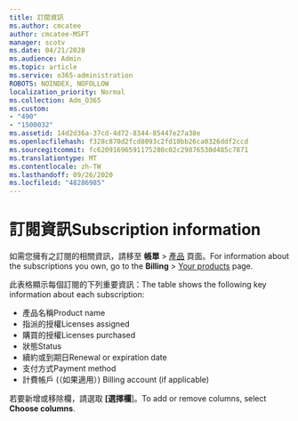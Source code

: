 ```yaml
---
title: 訂閱資訊
ms.author: cmcatee
author: cmcatee-MSFT
manager: scotv
ms.date: 04/21/2020
ms.audience: Admin
ms.topic: article
ms.service: o365-administration
ROBOTS: NOINDEX, NOFOLLOW
localization_priority: Normal
ms.collection: Adm_O365
ms.custom:
- "490"
- "1500032"
ms.assetid: 14d2d36a-37cd-4d72-8344-85447e27a38e
ms.openlocfilehash: f328c870d2fcd8093c2fd10bb26ca0326ddf2ccd
ms.sourcegitcommit: fc62091696591175280c02c29876530d485c7871
ms.translationtype: MT
ms.contentlocale: zh-TW
ms.lasthandoff: 09/26/2020
ms.locfileid: "48286985"
---
```

# <a name="subscription-information"></a><span data-ttu-id="3d09a-102">訂閱資訊</span><span class="sxs-lookup"><span data-stu-id="3d09a-102">Subscription information</span></span>

<span data-ttu-id="3d09a-103">如需您擁有之訂閱的相關資訊，請移至 **帳單** \> [產品](https://go.microsoft.com/fwlink/p/?linkid=842054) 頁面。</span><span class="sxs-lookup"><span data-stu-id="3d09a-103">For information about the subscriptions you own, go to the **Billing** \> [Your products](https://go.microsoft.com/fwlink/p/?linkid=842054) page.</span></span>
  
<span data-ttu-id="3d09a-104">此表格顯示每個訂閱的下列重要資訊：</span><span class="sxs-lookup"><span data-stu-id="3d09a-104">The table shows the following key information about each subscription:</span></span>
  
- <span data-ttu-id="3d09a-105">產品名稱</span><span class="sxs-lookup"><span data-stu-id="3d09a-105">Product name</span></span>
- <span data-ttu-id="3d09a-106">指派的授權</span><span class="sxs-lookup"><span data-stu-id="3d09a-106">Licenses assigned</span></span>
- <span data-ttu-id="3d09a-107">購買的授權</span><span class="sxs-lookup"><span data-stu-id="3d09a-107">Licenses purchased</span></span>
- <span data-ttu-id="3d09a-108">狀態</span><span class="sxs-lookup"><span data-stu-id="3d09a-108">Status</span></span>
- <span data-ttu-id="3d09a-109">續約或到期日</span><span class="sxs-lookup"><span data-stu-id="3d09a-109">Renewal or expiration date</span></span>
- <span data-ttu-id="3d09a-110">支付方式</span><span class="sxs-lookup"><span data-stu-id="3d09a-110">Payment method</span></span>
- <span data-ttu-id="3d09a-111">計費帳戶 (（如果適用）) </span><span class="sxs-lookup"><span data-stu-id="3d09a-111">Billing account (if applicable)</span></span>
 
<span data-ttu-id="3d09a-112">若要新增或移除欄，請選取 **[選擇欄**]。</span><span class="sxs-lookup"><span data-stu-id="3d09a-112">To add or remove columns, select **Choose columns**.</span></span>